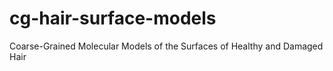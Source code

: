 # cg-hair-surface-models
Coarse-Grained Molecular Models of the Surfaces of Healthy and Damaged Hair
